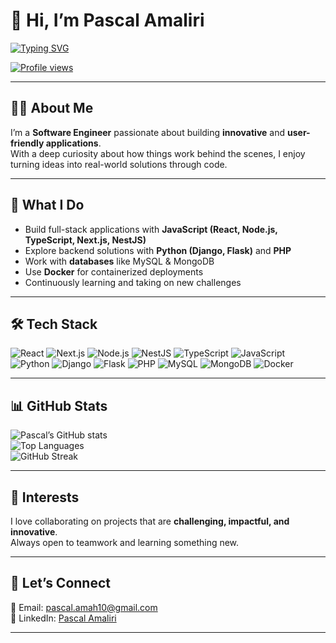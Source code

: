 # 👋 Hi, I’m Pascal Amaliri  

[![Typing SVG](https://readme-typing-svg.demolab.com?font=Fira+Code&weight=500&size=24&pause=1000&color=36BCF7&width=650&lines=Software+Engineer;Fullstack+Developer;Open+to+Collaboration;Always+Learning+%26+Building)](https://git.io/typing-svg)

[![Profile views](https://komarev.com/ghpvc/?username=pascalamaliri&style=flat-square)](https://komarev.com/ghpvc/?username=pascalamaliri)

---

## 👨‍💻 About Me
I’m a **Software Engineer** passionate about building **innovative** and **user-friendly applications**.  
With a deep curiosity about how things work behind the scenes, I enjoy turning ideas into real-world solutions through code.  

---

## 🔭 What I Do
- Build full-stack applications with **JavaScript (React, Node.js, TypeScript, Next.js, NestJS)**  
- Explore backend solutions with **Python (Django, Flask)** and **PHP**  
- Work with **databases** like MySQL & MongoDB  
- Use **Docker** for containerized deployments  
- Continuously learning and taking on new challenges  

---

## 🛠 Tech Stack
![React](https://img.shields.io/badge/React-20232A?style=for-the-badge&logo=react&logoColor=61DAFB)
![Next.js](https://img.shields.io/badge/Next.js-000000?style=for-the-badge&logo=nextdotjs&logoColor=white)
![Node.js](https://img.shields.io/badge/Node.js-43853D?style=for-the-badge&logo=node-dot-js&logoColor=white)
![NestJS](https://img.shields.io/badge/NestJS-E0234E?style=for-the-badge&logo=nestjs&logoColor=white)
![TypeScript](https://img.shields.io/badge/TypeScript-007ACC?style=for-the-badge&logo=typescript&logoColor=white)
![JavaScript](https://img.shields.io/badge/JavaScript-F7DF1E?style=for-the-badge&logo=javascript&logoColor=black)
![Python](https://img.shields.io/badge/Python-3776AB?style=for-the-badge&logo=python&logoColor=white)
![Django](https://img.shields.io/badge/Django-092E20?style=for-the-badge&logo=django&logoColor=white)
![Flask](https://img.shields.io/badge/Flask-000000?style=for-the-badge&logo=flask&logoColor=white)
![PHP](https://img.shields.io/badge/PHP-777BB4?style=for-the-badge&logo=php&logoColor=white)
![MySQL](https://img.shields.io/badge/MySQL-4479A1?style=for-the-badge&logo=mysql&logoColor=white)
![MongoDB](https://img.shields.io/badge/MongoDB-4EA94B?style=for-the-badge&logo=mongodb&logoColor=white)
![Docker](https://img.shields.io/badge/Docker-2496ED?style=for-the-badge&logo=docker&logoColor=white)

---

## 📊 GitHub Stats
![Pascal’s GitHub stats](https://github-readme-stats.vercel.app/api?username=pascalamah&show_icons=true&theme=radical)  
![Top Languages](https://github-readme-stats.vercel.app/api/top-langs/?username=pascalamah&layout=compact&theme=radical)  
![GitHub Streak](https://streak-stats.demolab.com/?user=pascalamah&theme=radical)

---

## 👀 Interests
I love collaborating on projects that are **challenging, impactful, and innovative**.  
Always open to teamwork and learning something new.  

---

## 🤝 Let’s Connect
📧 Email: [pascal.amah10@gmail.com](mailto:pascal.amah10@gmail.com)  
🔗 LinkedIn: [Pascal Amaliri](https://www.linkedin.com/in/pascal-amaliri-ba14b6193/)  

---
